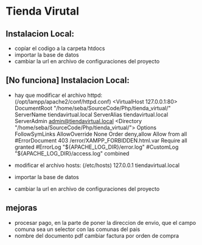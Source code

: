 # Tienda Virutal
## Instalacion Local:
- copíar el codigo a la carpeta htdocs
- importar la base de datos
- cambiar la url en archivo de configuraciones del proyecto

## [No funciona] Instalacion Local:
- hay que modificar el archivo httpd: (/opt/lampp/apache2/conf/httpd.conf)
    <VirtualHost 127.0.0.1:80>
        DocumentRoot "/home/seba/SourceCode/Php/tienda_virtual/"
        ServerName tiendavirtual.local
        ServerAlias tiendavirtual.local
        ServerAdmin admin@tiendavirtual.local
        <Directory "/home/seba/SourceCode/Php/tienda_virtual/">
            Options FollowSymLinks
            AllowOverride None
            Order deny,allow
            Allow from all
            #ErrorDocument 403 /error/XAMPP_FORBIDDEN.html.var
            Require all granted
        </Directory>
        #ErrorLog "${APACHE_LOG_DIR}/error.log"
        #CustomLog "${APACHE_LOG_DIR}/access.log" combined
    </VirtualHost>

- modificar el archivo hosts: (/etc/hosts)
    127.0.0.1   tiendavirtual.local

- importar la base de datos

- cambiar la url en archivo de configuraciones del proyecto

## mejoras
- procesar pago, en la parte de poner la direccion de envio, que el campo comuna sea un selector con las comunas del pais
- nombre del documento pdf cambiar factura por orden de compra